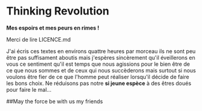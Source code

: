 # Thinking Revolution

**Mes espoirs et mes peurs en rimes !**

Merci de lire LICENCE.md

J'ai écris ces textes en environs quattre heures par morceau ils ne sont peu être pas suffisament aboutis 
mais j'espères sincèrement qu'il éveillerons en vous ce sentiment qu'il est temps que nous agissions pour le bien
être de ce que nous sommes et de ceux qui nous succèderons mais surtout si nous voulons être fier de ce que 
l'homme peut réaliser lorsqu'il décide de faire les bons choix. Ne réduisons pas notre **si jeune espèce** à des êtres doués pour faire le mal...

##May the force be with us my friends
